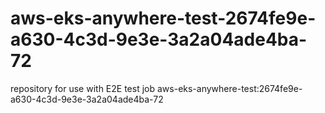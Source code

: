 # aws-eks-anywhere-test-2674fe9e-a630-4c3d-9e3e-3a2a04ade4ba-72
repository for use with E2E test job aws-eks-anywhere-test:2674fe9e-a630-4c3d-9e3e-3a2a04ade4ba-72
